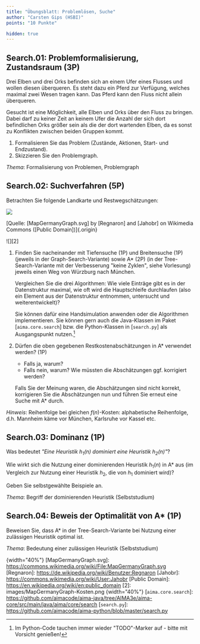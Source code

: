 ```yaml
---
title: "Übungsblatt: Problemlösen, Suche"
author: "Carsten Gips (HSBI)"
points: "10 Punkte"

hidden: true
---
```


<!--  pandoc -s -f markdown -t markdown+smart-grid_tables-multiline_tables-simple_tables --columns=94 --reference-links=true  sheet-search.md  -o xxx.md  -->

## Search.01: Problemformalisierung, Zustandsraum (3P)

Drei Elben und drei Orks befinden sich an einem Ufer eines Flusses und wollen diesen
überqueren. Es steht dazu ein Pferd zur Verfügung, welches maximal zwei Wesen tragen kann. Das
Pferd kann den Fluss nicht allein überqueren.

Gesucht ist eine Möglichkeit, alle Elben und Orks über den Fluss zu bringen. Dabei darf zu
keiner Zeit an keinem Ufer die Anzahl der sich dort befindlichen Orks größer sein als die der
dort wartenden Elben, da es sonst zu Konflikten zwischen beiden Gruppen kommt.

1.  Formalisieren Sie das Problem (Zustände, Aktionen, Start- und Endzustand).
2.  Skizzieren Sie den Problemgraph.

*Thema*: Formalisierung von Problemen, Problemgraph

## Search.02: Suchverfahren (5P)

Betrachten Sie folgende Landkarte und Restwegschätzungen:

![][1]

[Quelle: [MapGermanyGraph.svg] by [Regnaron] and [Jahobr] on Wikimedia Commons ([Public
Domain])]{.origin}

![][2]

1.  Finden Sie nacheinander mit Tiefensuche (1P) und Breitensuche (1P) (jeweils in der
    Graph-Search-Variante) sowie A\* (2P) (in der Tree-Search-Variante mit der Verbesserung
    "keine Zyklen", siehe Vorlesung) jeweils einen Weg von Würzburg nach München.

    Vergleichen Sie die drei Algorithmen: Wie viele Einträge gibt es in der Datenstruktur
    maximal, wie oft wird die Hauptschleife durchlaufen (also ein Element aus der
    Datenstruktur entnommen, untersucht und weiterentwickelt)?

    Sie können dafür eine Handsimulation anwenden oder die Algorithmen implementieren. Sie
    können gern auch die Java-Klassen im Paket [`aima.core.search`] bzw. die Python-Klassen in
    [`search.py`] als Ausgangspunkt nutzen.[^1]

2.  Dürfen die oben gegebenen Restkostenabschätzungen in A\* verwendet werden? (1P)

    -   Falls ja, warum?
    -   Falls nein, warum? Wie müssten die Abschätzungen ggf. korrigiert werden?

    Falls Sie der Meinung waren, die Abschätzungen sind nicht korrekt, korrigieren Sie die
    Abschätzungen nun und führen Sie erneut eine Suche mit A\* durch.

*Hinweis*: Reihenfolge bei gleichen $f(n)$-Kosten: alphabetische Reihenfolge, d.h. Mannheim
käme vor München, Karlsruhe vor Kassel etc.

## Search.03: Dominanz (1P)

Was bedeutet *"Eine Heuristik $h_1(n)$ dominiert eine Heuristik $h_2(n)$"*?

Wie wirkt sich die Nutzung einer dominierenden Heuristik $h_1(n)$ in A\* aus (im Vergleich zur
Nutzung einer Heuristik $h_2$, die von $h_1$ dominiert wird)?

Geben Sie selbstgewählte Beispiele an.

*Thema*: Begriff der dominierenden Heuristik (Selbststudium)

## Search.04: Beweis der Optimalität von A\* (1P)

Beweisen Sie, dass A\* in der Tree-Search-Variante bei Nutzung einer zulässigen Heuristik
optimal ist.

*Thema*: Bedeutung einer zulässigen Heuristik (Selbststudium)

[^1]: Im Python-Code tauchen immer wieder "TODO"-Marker auf - bitte mit Vorsicht genießen!

  [1]: https://upload.wikimedia.org/wikipedia/commons/thumb/a/ad/MapGermanyGraph.svg/476px-MapGermanyGraph.svg.png
  {width="40%"}
  [MapGermanyGraph.svg]: https://commons.wikimedia.org/wiki/File:MapGermanyGraph.svg
  [Regnaron]: https://de.wikipedia.org/wiki/Benutzer:Regnaron
  [Jahobr]: https://commons.wikimedia.org/wiki/User:Jahobr
  [Public Domain]: https://en.wikipedia.org/wiki/en:public_domain
  [2]: images/MapGermanyGraph-Kosten.png {width="40%"}
  [`aima.core.search`]: https://github.com/aimacode/aima-java/tree/AIMA3e/aima-core/src/main/java/aima/core/search
  [`search.py`]: https://github.com/aimacode/aima-python/blob/master/search.py
